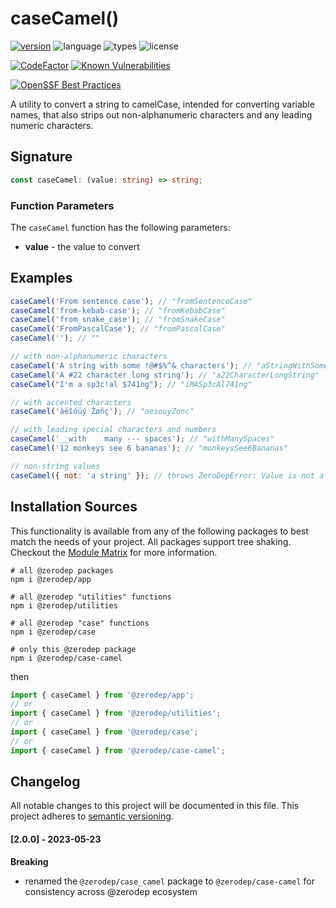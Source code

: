 # caseCamel()

[![version](https://img.shields.io/npm/v/@zerodep/case-camel?style=flat-square&color=blue)](https://www.npmjs.com/package/@zerodep/case-camel)
![language](https://img.shields.io/badge/typescript-100%25-blue?style=flat-square)
![types](https://img.shields.io/badge/types-included-blue?style=flat-square)
![license](https://img.shields.io/github/license/cdepage/zerodep?color=blue&style=flat-square)

[![CodeFactor](https://www.codefactor.io/repository/github/cdepage/zerodep/badge)](https://www.codefactor.io/repository/github/cdepage/zerodep)
[![Known Vulnerabilities](https://snyk.io/test/github/cdepage/zerodep/badge.svg)](https://snyk.io/test/github/cdepage/zerodep)

[![OpenSSF Best Practices](https://www.bestpractices.dev/projects/9225/badge)](https://www.bestpractices.dev/projects/9225)

A utility to convert a string to camelCase, intended for converting variable names, that also strips out non-alphanumeric characters and any leading numeric characters.

## Signature

```typescript
const caseCamel: (value: string) => string;
```

### Function Parameters

The `caseCamel` function has the following parameters:

- **value** - the value to convert

## Examples

```javascript
caseCamel('From sentence case'); // "fromSentenceCase"
caseCamel('from-kebab-case'); // "fromKebabCase"
caseCamel('from_snake_case'); // "fromSnakeCase"
caseCamel('FromPascalCase'); // "fromPascalCase"
caseCamel(''); // ""

// with non-alphanumeric characters
caseCamel('A string with some !@#$%^& characters'); // "aStringWithSomeCharacters"
caseCamel('A #22 character long string'); // "a22CharacterLongString"
caseCamel("I'm a sp3c!al $741ng"); // "iMASp3cAl741ng"

// with accented characters
caseCamel('àëîóüý Žøñç'); // "aeiouyZonc"

// with leading special characters and numbers
caseCamel('__with    many --- spaces'); // "withManySpaces"
caseCamel('12 monkeys see 6 bananas'); // "monkeysSee6Bananas"

// non-string values
caseCamel({ not: 'a string' }); // throws ZeroDepError: Value is not a string
```

## Installation Sources

This functionality is available from any of the following packages to best match the needs of your project. All packages support tree shaking. Checkout the [Module Matrix](/) for more information.

```shell
# all @zerodep packages
npm i @zerodep/app

# all @zerodep "utilities" functions
npm i @zerodep/utilities

# all @zerodep "case" functions
npm i @zerodep/case

# only this @zerodep package
npm i @zerodep/case-camel
```

then

```javascript
import { caseCamel } from '@zerodep/app';
// or
import { caseCamel } from '@zerodep/utilities';
// or
import { caseCamel } from '@zerodep/case';
// or
import { caseCamel } from '@zerodep/case-camel';
```

## Changelog

All notable changes to this project will be documented in this file. This project adheres to [semantic versioning](https://semver.org/spec/v2.0.0.html).

#### [2.0.0] - 2023-05-23

**Breaking**

- renamed the `@zerodep/case_camel` package to `@zerodep/case-camel` for consistency across @zerodep ecosystem
